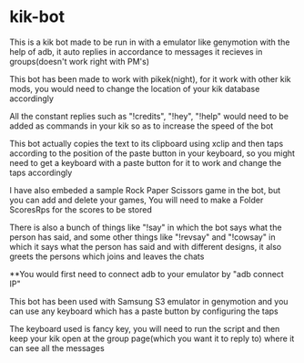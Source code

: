 # kik-bot

This is a kik bot made to be run in with a emulator like genymotion with the help of adb, it auto replies in accordance to messages it recieves in groups(doesn't work right with PM's)


This bot has been made to work with pikek(night), for it work with other kik mods, you would need to change the location of your kik database accordingly


All the constant replies such as "!credits", "!hey", "!help" would need to be added as commands in your kik so as to increase the speed of the bot


This bot actually copies the text to its clipboard using xclip and then taps according to the position of the paste button in your keyboard, so you might need to get a keyboard with a paste button for it to work and change the taps accordingly


I have also embeded a sample Rock Paper Scissors game in the bot, but you can add and delete your games, You will need to make a Folder ScoresRps for the scores to be stored


There is also a bunch of things like "!say" in which the bot says what the person has said, and some other things like "!revsay" and "!cowsay" in which it says what the person has said and with different designs, it also greets the persons which joins and leaves the chats


**You would first need to connect adb to your emulator by "adb connect IP"


This bot has been used with Samsung S3 emulator in genymotion and you can use any keyboard which has a paste button by configuring the taps

The keyboard used is fancy key, you will need to run the script and then keep your kik open at the group page(which you want it to reply to) where it can see all the messages

